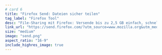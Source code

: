 ```yaml
---
# card 6
title: "Firefox Send: Dateien sicher teilen"
tag_label: "Firefox Tool"
desc: "File-Sharing mit Firefox: Versende bis zu 2,5 GB einfach, schnell und sicher – passwortgeschützt und mit verschlüsseltem Link."
link_url: "https://send.firefox.com/?utm_source=www.mozilla.org&utm_medium=referral&utm_campaign=homepage&utm_content=card"
size: "medium"
image: "send.png"
aspect_ratio: "16-9"
include_highres_image: true
---
```

